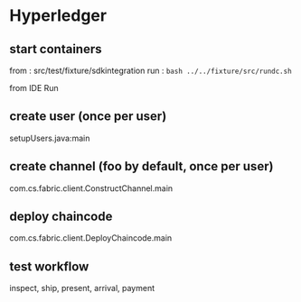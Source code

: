 # Hyperledger


## start containers
from :
src/test/fixture/sdkintegration
run :
`bash ../../fixture/src/rundc.sh`

from IDE Run
## create user (once per user)
setupUsers.java:main

## create channel (foo by default, once per user)
com.cs.fabric.client.ConstructChannel.main

## deploy chaincode
com.cs.fabric.client.DeployChaincode.main

## test workflow
inspect, ship, present, arrival, payment